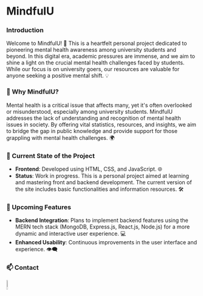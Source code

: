 # MindfulU

### Introduction
Welcome to MindfulU! 🙌 This is a heartfelt personal project dedicated to pioneering mental health awareness among university students and beyond. In this digital era, academic pressures are immense, and we aim to shine a light on the crucial mental health challenges faced by students. While our focus is on university goers, our resources are valuable for anyone seeking a positive mental shift. 💡

### 🤔 Why MindfulU?
Mental health is a critical issue that affects many, yet it's often overlooked or misunderstood, especially among university students. MindfulU addresses the lack of understanding and recognition of mental health issues in society. By offering vital statistics, resources, and insights, we aim to bridge the gap in public knowledge and provide support for those grappling with mental health challenges. 🌍

### 🚀 Current State of the Project
- **Frontend**: Developed using HTML, CSS, and JavaScript. 🌐
- **Status**: Work in progress. This is a personal project aimed at learning and mastering front and backend development. The current version of the site includes basic functionalities and information resources. 🛠️

### 🌟 Upcoming Features
- **Backend Integration**: Plans to implement backend features using the MERN tech stack (MongoDB, Express.js, React.js, Node.js) for a more dynamic and interactive user experience. 💻
- **Enhanced Usability**: Continuous improvements in the user interface and experience. 👁️‍🗨️


### 📫 Contact
<a href="https://www.linkedin.com/in/dylan-dominguez-sulca/" target="_blank">
      <img src="https://github.com/dylandgz/dylandgz/assets/70587488/38f179b8-c208-45f6-893b-e4d11b6333ee" alt="LinkedIn Logo" style="width: 8%; vertical-align: bottom;">
    </a>
